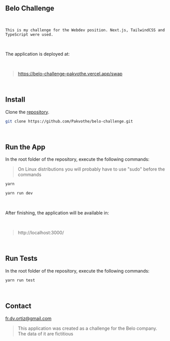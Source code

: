 ## Belo Challenge

</br>

```
This is my challenge for the Webdev position. Next.js, TailwindCSS and TypeScript were used.
```

</br>

The application is deployed at:

</br>

> https://belo-challenge-pakvothe.vercel.app/swap

</br>

## Install

Clone the [repository](https://github.com/Pakvothe/belo-challenge).

```bash
git clone https://github.com/Pakvothe/belo-challenge.git
```

</br>

## Run the App

In the root folder of the repository, execute the following commands:

> On Linux distributions you will probably have to use "sudo" before the commands

```bash
yarn
```

```bash
yarn run dev
```

</br>

After finishing, the application will be available in:

</br>

> http://localhost:3000/

</br>

## Run Tests

In the root folder of the repository, execute the following commands:

```bash
yarn run test
```

</br>

## Contact

fr.dv.ortiz@gmail.com

> This application was created as a challenge for the Belo company. The data of it are fictitious
